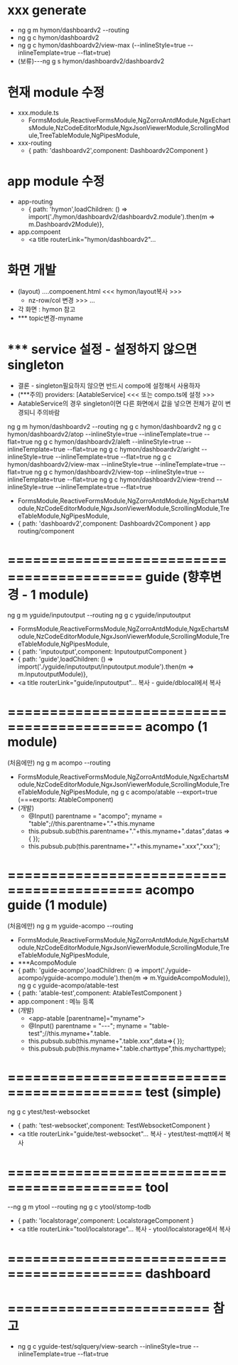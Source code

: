 # xxx generate
- ng g m hymon/dashboardv2 --routing
- ng g c hymon/dashboardv2
- ng g c hymon/dashboardv2/view-max (--inlineStyle=true --inlineTemplate=true --flat=true)
- (보류)---ng g s hymon/dashboardv2/dashboardv2
# 현재 module 수정
- xxx.module.ts	
  - FormsModule,ReactiveFormsModule,NgZorroAntdModule,NgxEchartsModule,NzCodeEditorModule,NgxJsonViewerModule,ScrollingModule,TreeTableModule,NgPipesModule,
- xxx-routing
  - { path: 'dashboardv2',component: Dashboardv2Component }
# app module 수정
- app-routing
  - { path: 'hymon',loadChildren: () => import('./hymon/dashboardv2/dashboardv2.module').then(m => m.Dashboardv2Module)},
- app.compoent
  - <a title routerLink="hymon/dashboardv2"...
# 화면 개발
- (layout) ....compoenent.html <<< hymon/layout복사 >>>
  -	nz-row/col 변경 >>> <app-dashboardv2-form></app-dashboardv2-form> ...
- 각 화면 : hymon 참고
- *** topic변경-myname
# *** service 설정 - 설정하지 않으면 singleton
- 결론 - singleton필요하지 않으면 반드시 compo에 설정해서 사용하자
- (***주의) providers: [AatableService] <<< 또는 compo.ts에 설정 >>>
- AatableService의 경우 singleton이면 다른 화면에서 값을 넣으면 전체가 같이 변경되니 주의바람



ng g m hymon/dashboardv2 --routing
ng g c hymon/dashboardv2
ng g c hymon/dashboardv2/atop --inlineStyle=true --inlineTemplate=true --flat=true
ng g c hymon/dashboardv2/aleft --inlineStyle=true --inlineTemplate=true --flat=true
ng g c hymon/dashboardv2/aright --inlineStyle=true --inlineTemplate=true --flat=true
ng g c hymon/dashboardv2/view-max --inlineStyle=true --inlineTemplate=true --flat=true
ng g c hymon/dashboardv2/view-top --inlineStyle=true --inlineTemplate=true --flat=true
ng g c hymon/dashboardv2/view-trend --inlineStyle=true --inlineTemplate=true --flat=true

  - FormsModule,ReactiveFormsModule,NgZorroAntdModule,NgxEchartsModule,NzCodeEditorModule,NgxJsonViewerModule,ScrollingModule,TreeTableModule,NgPipesModule,
  - { path: 'dashboardv2',component: Dashboardv2Component }
app routing/component


# ========================================== guide (향후변경 - 1 module)
ng g m yguide/inputoutput --routing
ng g c yguide/inputoutput
  - FormsModule,ReactiveFormsModule,NgZorroAntdModule,NgxEchartsModule,NzCodeEditorModule,NgxJsonViewerModule,ScrollingModule,TreeTableModule,NgPipesModule,
  - { path: 'inputoutput',component: InputoutputComponent }
  - { path: 'guide',loadChildren: () => import('./yguide/inputoutput/inputoutput.module').then(m => m.InputoutputModule)},
  - <a title routerLink="guide/inputoutput"...
복사 - guide/dblocal에서 복사


# #############################################################################
# ========================================== acompo (1 module)
(처음에만) ng g m acompo --routing
  - FormsModule,ReactiveFormsModule,NgZorroAntdModule,NgxEchartsModule,NzCodeEditorModule,NgxJsonViewerModule,ScrollingModule,TreeTableModule,NgPipesModule,
ng g c acompo/atable --export=true (===exports: AtableComponent)
 - (개발) 
   - @Input() parentname = "acompo"; myname = "table";//this.parentname+"."+this.myname
   - this.pubsub.sub(this.parentname+"."+this.myname+".datas",datas => { });
   - this.pubsub.pub(this.parentname+"."+this.myname+".xxx","xxx");    
# ========================================== acompo guide (1 module)
(처음에만) ng g m yguide-acompo --routing
  - FormsModule,ReactiveFormsModule,NgZorroAntdModule,NgxEchartsModule,NzCodeEditorModule,NgxJsonViewerModule,ScrollingModule,TreeTableModule,NgPipesModule,
  - ***AcompoModule
  - { path: 'guide-acompo',loadChildren: () => import('./yguide-acompo/yguide-acompo.module').then(m => m.YguideAcompoModule)},
ng g c yguide-acompo/atable-test
  - { path: 'atable-test',component: AtableTestComponent }
  - app.component : 메뉴 등록
  - (개발) 
    - <app-atable [parentname]="myname"></app-atable>
    - @Input() parentname = "---"; myname = "table-test";//this.myname+".table.
    - this.pubsub.sub(this.myname+".table.xxx",data=>{ });
    - this.pubsub.pub(this.myname+".table.charttype",this.mycharttype);
          





# #############################################################################
# ========================================== test (simple)
ng g c ytest/test-websocket
  - { path: 'test-websocket',component: TestWebsocketComponent }
  - <a title routerLink="guide/test-websocket"...
복사 - ytest/test-mqtt에서 복사

# ========================================== tool
--ng g m ytool --routing
ng g c ytool/stomp-todb
  - { path: 'localstorage',component: LocalstorageComponent }
  - <a title routerLink="tool/localstorage"...
복사 - ytool/localstorage에서 복사


# ========================================== dashboard


# ======================== 참고
- ng g c yguide-test/sqlquery/view-search --inlineStyle=true --inlineTemplate=true --flat=true



